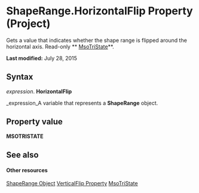 
# ShapeRange.HorizontalFlip Property (Project)
Gets a value that indicates whether the shape range is flipped around the horizontal axis. Read-only  ** [MsoTriState](http://msdn.microsoft.com/en-us/library/office/ff860737%28v=office.15%29)**.

 **Last modified:** July 28, 2015


## Syntax

 _expression_. **HorizontalFlip**

 _expression_A variable that represents a  **ShapeRange** object.


## Property value

 **MSOTRISTATE**


## See also


#### Other resources


 [ShapeRange Object](315031aa-4b8c-424b-26e7-ce15897beb05.md)
 [VerticalFlip Property](ce162eda-0bc5-b13a-fcf3-a2da0165c3da.md)
 [MsoTriState](http://msdn.microsoft.com/en-us/library/office/ff860737%28v=office.15%29)
